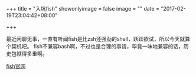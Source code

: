 +++
title = "入坑fish"
showonlyimage = false
image = ""
date = "2017-02-19T23:04:42+08:00"

+++

最近闲聊无事，一直有听闻fish是比zsh还强劲的shell，跃跃欲试，所以今天就算个契机吧。
fish不兼容bash啊，不过也是合理的事请，毕竟一味地兼容的话，历史包袱得多重啊。

[fish官网](https://fishshell.com/)
